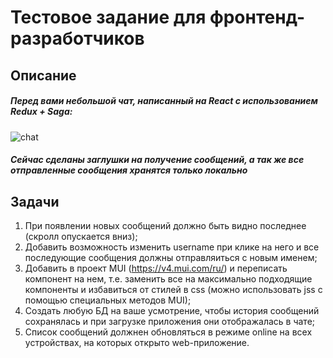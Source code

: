# Тестовое задание для фронтенд-разработчиков

## Описание
##### Перед вами небольшой чат, написанный на React с использованием Redux + Saga:
![chat](https://user-images.githubusercontent.com/42053726/158116236-b85926f2-fd55-4b57-ac44-d8c11e05bc07.png)
##### Сейчас сделаны заглушки на получение сообщений, а так же все отправленные сообщения хранятся только локально

## Задачи
1. При появлении новых сообщений должно быть видно последнее (скролл опускается вниз);
2. Добавить возможность изменить username при клике на него и все последующие сообщения должны отправляиться с новым именем;
3. Добавить в проект MUI (https://v4.mui.com/ru/) и переписать компонент на нем, т.е. заменить все на максимально подходящие компоненты и избавиться от стилей в css (можно использовать jss с помощью специальных методов MUI);
4. Создать любую БД на ваше усмотрение, чтобы история сообщений сохранялась и при загрузке приложения они отображалась в чате;
5. Список сообщений должнен обновляться в режиме online на всех устройствах, на которых открыто web-приложение.
